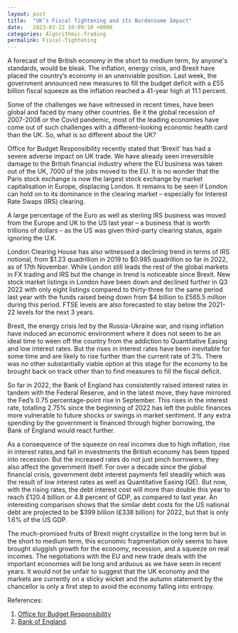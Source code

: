 ```yaml
---
layout: post
title:  "UK’s Fiscal Tightening and its Burdensome Impact"
date:   2023-03-22 10:09:10 +0000
categories: Algorithmic-Trading
permalink: Fiscal-Tightening
---
```

A forecast of the British economy in the short to medium term, by anyone's standards, would be bleak. The inflation, energy crisis, and Brexit have placed the country’s economy in an unenviable position. Last week, the government announced new measures to fill the budget deficit with a £55 billion fiscal squeeze as the inflation reached a 41-year high at 11.1 percent. <!--more-->

Some of the challenges we have witnessed in recent times, have been global and faced by many other countries. Be it the global recession of 2007-2008 or the Covid pandemic, most of the leading economies have come out of such challenges with a different-looking economic health card than the UK. So, what is so different about the UK? 
 
Office for Budget Responsibility recently stated that ‘Brexit’ has had a severe adverse impact on UK trade. We have already seen irreversible damage to the British financial industry where the EU business was taken out of the UK, 7000 of the jobs moved to the EU. It is no wonder that the Paris stock exchange is now the largest stock exchange by market capitalisation in Europe, displacing London. It remains to be seen if London can hold on to its dominance in the clearing market – especially for Interest Rate Swaps (IRS) clearing.

A large percentage of the Euro as well as sterling IRS business was moved from the Europe and UK to the US last year – a business that is worth trillions of dollars – as the US was given third-party clearing status, again ignoring the U.K.
 
London Clearing House has also witnessed a declining trend in terms of IRS notional, from $1.23 quadrillion in 2019 to $0.985 quadrillion so far in 2022, as of 17th November. While London still leads the rest of the global markets in FX trading and IRS but the change in trend is noticeable since Brexit. New stock market listings in London have been down and declined further in Q3 2022 with only eight listings compared to thirty-three for the same period last year with the funds raised being down from $4 billion to £565.5 million during this period. FTSE levels are also forecasted to stay below the 2021-22 levels for the next 3 years.
 
Brexit, the energy crisis led by the Russia-Ukraine war, and rising inflation have induced an economic environment where it does not seem to be an ideal time to ween off the country from the addiction to Quantitative Easing and low interest rates. But the rises in interest rates have been inevitable for some time and are likely to rise further than the current rate of 3%. There was no other substantially viable option at this stage for the economy to be brought back on track other than to find measures to fill the fiscal deficit. 
 
So far in 2022, the Bank of England has consistently raised interest rates in tandem with the Federal Reserve, and in the latest move, they have mirrored the Fed’s 0.75 percentage-point rise in September. This rises in the interest rate, totalling 2.75% since the beginning of 2022 has left the public finances more vulnerable to future shocks or swings in market sentiment. If any extra spending by the government is financed through higher borrowing, the Bank of England would react further.
 
As a consequence of the squeeze on real incomes due to high inflation, rise in interest rates,and fall in investments the British economy has been tipped into recession. But the increased rates do not just pinch borrowers, they also affect the government itself. For over a decade since the global financial crisis, government debt interest payments fell steadily which was the result of low interest rates as well as Quantitative Easing (QE). But now, with the rising rates, the debt interest cost will more than double this year to reach £120.4 billion or 4.8 percent of GDP, as compared to last year. An interesting comparison shows that the similar debt costs for the US national debt are projected to be $399 billion (£338 billion) for 2022, but that is only 1.6% of the US GDP.

The much-promised fruits of Brexit might crystallize in the long term but in the short to medium term, this economic fragmentation only seems to have brought sluggish growth for the economy, recession, and a squeeze on real incomes. The negotiations with the EU and new trade deals with the important economies will be long and arduous as we have seen in recent years. It would not be unfair to suggest that the UK economy and the markets are currently on a sticky wicket and the autumn statement by the chancellor is only a first step to avoid the economy falling into entropy.


References:
1. [Office for Budget Responsibility][Office-for-Budget-Responsibility] 
2. [Bank of England][boe]. 

[Office-for-Budget-Responsibility]: https://obr.uk
[boe]:   https://www.bankofengland.co.uk

